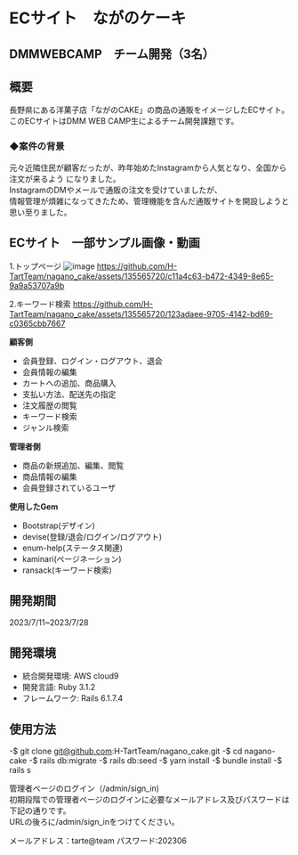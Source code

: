 # ECサイト　ながのケーキ
## DMMWEBCAMP　チーム開発（3名）

## 概要
長野県にある洋菓子店「ながのCAKE」の商品の通販をイメージしたECサイト。 <br>
このECサイトはDMM WEB CAMP生によるチーム開発課題です。<br>

### ◆案件の背景
元々近隣住民が顧客だったが、昨年始めたInstagramから人気となり、全国から注文が来るよう
になりました。<br>
InstagramのDMやメールで通販の注文を受けていましたが、<br>
情報管理が煩雑になってきたため、管理機能を含んだ通販サイトを開設しようと思い至りました。

## ECサイト　一部サンプル画像・動画


1.トップページ
![image](https://user-images.githubusercontent.com/135488694/256717508-3ffb609c-d71c-4ab4-920f-e17892ad1145.png)
https://github.com/H-TartTeam/nagano_cake/assets/135565720/c11a4c63-b472-4349-8e65-9a9a53707a9b

2.キーワード検索
https://github.com/H-TartTeam/nagano_cake/assets/135565720/123adaee-9705-4142-bd69-c0365cbb7667

**顧客側**
- 会員登録、ログイン・ログアウト、退会
- 会員情報の編集
- カートへの追加、商品購入
- 支払い方法、配送先の指定
- 注文履歴の閲覧
- キーワード検索
- ジャンル検索

**管理者側**
- 商品の新規追加、編集、閲覧
- 商品情報の編集
- 会員登録されているユーザ

**使用したGem**
 - Bootstrap(デザイン)
 - devise(登録/退会/ログイン/ログアウト)
 - enum-help(ステータス関連)
 - kaminari(ページネーション)
 - ransack(キーワード検索)

## 開発期間
2023/7/11~2023/7/28

## 開発環境
- 統合開発環境: AWS cloud9
- 開発言語: Ruby 3.1.2
- フレームワーク: Rails 6.1.7.4

## 使用方法
-$ git clone git@github.com:H-TartTeam/nagano_cake.git
-$ cd nagano-cake
-$ rails db:migrate
-$ rails db:seed
-$ yarn install
-$ bundle install
-$ rails s

管理者ページのログイン（/admin/sign_in)<br>
初期段階での管理者ページのログインに必要なメールアドレス及びパスワードは下記の通りです。<br>
URLの後ろに/admin/sign_inをつけてください。

メールアドレス：tarte@team
パスワード:202306
